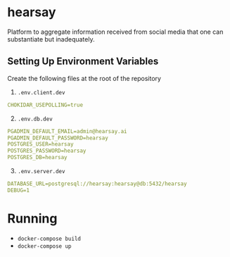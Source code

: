 # hearsay
Platform to aggregate information received from social media that one can substantiate but inadequately.

## Setting Up Environment Variables

Create the following files at the root of the repository

1. ```.env.client.dev```

```yaml
CHOKIDAR_USEPOLLING=true
```

2. ```.env.db.dev```

```yaml
PGADMIN_DEFAULT_EMAIL=admin@hearsay.ai
PGADMIN_DEFAULT_PASSWORD=hearsay
POSTGRES_USER=hearsay
POSTGRES_PASSWORD=hearsay
POSTGRES_DB=hearsay
```

3. ```.env.server.dev```

```yaml
DATABASE_URL=postgresql://hearsay:hearsay@db:5432/hearsay
DEBUG=1
```

# Running

- `docker-compose build`
- `docker-compose up`


